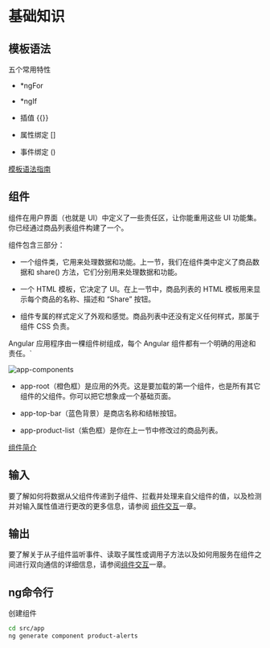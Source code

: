#  基础知识

## 模板语法

五个常用特性

- *ngFor

- *ngIf

- 插值 {{}}

- 属性绑定 []

- 事件绑定 ()

[模板语法指南](https://angular.cn/guide/template-syntax)

## 组件

组件在用户界面（也就是 UI）中定义了一些责任区，让你能重用这些 UI 功能集。你已经通过商品列表组件构建了一个。

组件包含三部分：

- 一个组件类，它用来处理数据和功能。上一节，我们在组件类中定义了商品数据和 share() 方法，它们分别用来处理数据和功能。

- 一个 HTML 模板，它决定了 UI。在上一节中，商品列表的 HTML 模板用来显示每个商品的名称、描述和 “Share” 按钮。

- 组件专属的样式定义了外观和感觉。商品列表中还没有定义任何样式，那属于组件 CSS 负责。

Angular 应用程序由一棵组件树组成，每个 Angular 组件都有一个明确的用途和责任。`

![app-components](https://angular.cn/generated/images/guide/start/app-components.png)

- app-root（橙色框）是应用的外壳。这是要加载的第一个组件，也是所有其它组件的父组件。你可以把它想象成一个基础页面。

- app-top-bar（蓝色背景）是商店名称和结帐按钮。

- app-product-list（紫色框）是你在上一节中修改过的商品列表。

[组件简介](https://angular.cn/guide/architecture-components)

## 输入

要了解如何将数据从父组件传递到子组件、拦截并处理来自父组件的值，以及检测并对输入属性值进行更改的更多信息，请参阅 [组件交互](https://angular.cn/guide/component-interaction)一章。

## 输出

要了解关于从子组件监听事件、读取子属性或调用子方法以及如何用服务在组件之间进行双向通信的详细信息，请参阅[组件交互](https://angular.cn/guide/component-interaction)一章。

## ng命令行

创建组件 

```bash
cd src/app
ng generate component product-alerts
```

